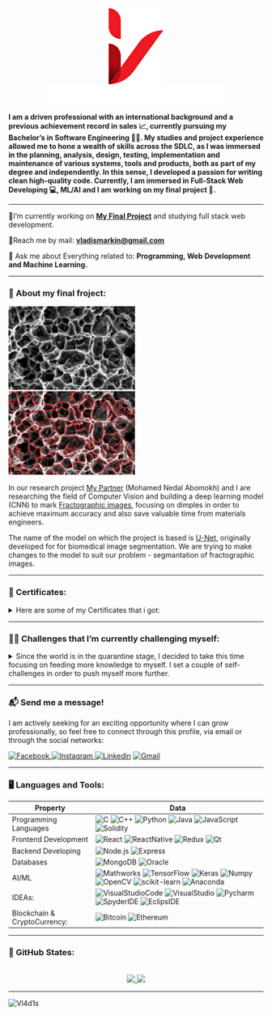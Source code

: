 
<p align="center">
<img src="assets/headers/logo.png" alt="logo"/></br>
<img src="assets/headers/title.gif" alt="title"/>
</p>

**I am a driven professional with an international background and a previous achievement record in sales 📈, currently pursuing my Bachelor’s in Software Engineering 👨‍🎓. My studies and project experience allowed me to hone a wealth of skills across the SDLC, as I was immersed in the planning, analysis, design, testing, implementation and maintenance of various systems, tools and products, both as part of my degree and independently. In this sense, I developed a passion for writing clean high-quality code. Currently, I am immersed in Full-Stack Web Developing 💻, ML/AI and I am working on my final project 🔬.**



---

🔻I’m currently working on [**My Final Project**](www.lmd.co.il) and studying full stack web development.

🔻Reach me by mail: **vladismarkin@gmail.com**

🔻 Ask me about Everything related to: **Programming, Web Development and Machine Learning.**

---

### 🔬 About my final froject:

<img src="assets/finalproject/fruc.jpg" alt="fruc" width="250" height="165"/>&nbsp;
<img src="assets/finalproject/maskfruc.jpg" alt="maskfruc" width="250" height="165"/>

In our research project [My Partner](https://github.com/Mohamab29) (Mohamed Nedal Abomokh) and I are researching the field of Computer Vision and building a deep learning model (CNN) to mark [Fractographic images](https://en.wikipedia.org/wiki/Fractography#:~:text=Fractography%20is%20the%20study%20of,forensic%20engineering%20or%20failure%20analysis.), focusing on dimples in order to achieve maximum accuracy and also save valuable time from materials engineers.

The name of the model on which the project is based is [U-Net](https://arxiv.org/abs/1505.04597), originally developed for for biomedical image segmentation.
We are trying to make changes to the model to suit our problem - segmantation of fractographic images.

---

### 📃 Certificates:

<details>
  <summary>
    Here are some of my Certificates that i got:
  </summary>
    <img src="assets/certificates/git.jpg" alt="git" width="400" height="297.5"/>&nbsp;
    <img src="assets/certificates/weirdjs.jpg" alt="git" width="400" height="297.5"/>
</details>

---

### 🤸‍♂️ Challenges that I’m currently challenging myself:

<details>
  <summary> Since the world is in the quarantine stage, I decided to take this time focusing on feeding more knowledge to myself. I set a couple of self-challenges in order to push myself more further. </summary>
  <ul>
    <li>Get back in shape.</li>
    <li>Avoid over using social media.</li>
    <li>Explore the field of computer vision & Deep learning.</li>
    <li>Improve my full-stack capabilities.</li>
    <li>Finish a bachelor's degree and start a master's degree.</li>
  </ul>
</details>

---

### 📬 Send me a message!

<p>
I am actively seeking for an exciting opportunity where I can grow professionally, so feel free to connect through this profile, via email or
through the social networks:
</p>

<p>
  <a href="https://www.facebook.com/vladis">
    <img alt="Facebook" src="https://img.shields.io/badge/Facebook-1877f2?logo=Facebook&logoColor=white&style=for-the-badge" />
  </a>
  <a href="https://www.instagram.com/vladismarkin/">
    <img alt="Instagram" src="https://img.shields.io/badge/Instagram-E4405F?logo=instagram&logoColor=white&style=for-the-badge" />
  </a>
  <a href="https://www.linkedin.com/in/vladismarkin/"><img alt="Linkedin" src="https://img.shields.io/badge/linkedin-0077B5?logo=linkedin&logoColor=white&style=for-the-badge" /></a>
  <a href="vladismarkin@gmail.com"><img alt="Gmail" src="https://img.shields.io/badge/Mail-EA4335?logo=Gmail&logoColor=white&style=for-the-badge" /></a>
</p>

---

### 🖥️ Languages and Tools:

| Property                     | Data                                                                                                                                                                                                                                                                                                                                                                                                                                                                                                                                                                                                                                                                                                                                                                          |
| ---------------------------- | ----------------------------------------------------------------------------------------------------------------------------------------------------------------------------------------------------------------------------------------------------------------------------------------------------------------------------------------------------------------------------------------------------------------------------------------------------------------------------------------------------------------------------------------------------------------------------------------------------------------------------------------------------------------------------------------------------------------------------------------------------------------------------- |
| Programming Languages        | ![C](https://img.shields.io/badge/C-A8B9CC?logo=C&logoColor=white&style=for-the-badge) ![C++](https://img.shields.io/badge/C++-00599C?logo=C&logoColor=white&style=for-the-badge) ![Python](https://img.shields.io/badge/Python-3776AB?logo=Python&logoColor=white&style=for-the-badge) ![Java](https://img.shields.io/badge/Java-007396?logo=java&logoColor=white&style=for-the-badge) ![JavaScript](https://img.shields.io/badge/JavaScript-F7DF1E?logo=JavaScript&logoColor=white&style=for-the-badge) ![Solidity](https://img.shields.io/badge/Solidity-363636?logo=Solidity&logoColor=white&style=for-the-badge)                                                                                                                                                         |
| Frontend Development         | ![React](https://img.shields.io/badge/React-61DAFB?logo=React&logoColor=white&style=for-the-badge) ![ReactNative](https://img.shields.io/badge/ReactNative-262261?logo=ReactNative&logoColor=white&style=for-the-badge) ![Redux](https://img.shields.io/badge/Redux-764ABC?logo=Redux&logoColor=white&style=for-the-badge) ![Qt](https://img.shields.io/badge/PyQt-41CD52?logo=Qt&logoColor=white&style=for-the-badge)                                                                                                                                                           |
| Backend Developing           | ![Node.js](https://img.shields.io/badge/Node.js-339933?logo=Node.js&logoColor=white&style=for-the-badge) ![Express](https://img.shields.io/badge/Express-000000?logo=Express&logoColor=white&style=for-the-badge)                                                                                                                                                                                                                                                                                                                                                                                                                                                                                                                                                             |
| Databases                    | ![MongoDB](https://img.shields.io/badge/MongoDB-47A248?logo=MongoDB&logoColor=white&style=for-the-badge) ![Oracle](https://img.shields.io/badge/Oracle-F80000?logo=Oracle&logoColor=white&style=for-the-badge)                                                                                                                                                                                                                                                                                                                                                                                                                                                                                                                                                                |
| AI/ML                        | ![Mathworks](https://img.shields.io/badge/MathLab-0076a8?logo=Mathworks&logoColor=white&style=for-the-badge) ![TensorFlow](https://img.shields.io/badge/TensorFlow-FF6F00?logo=TensorFlow&logoColor=white&style=for-the-badge) ![Keras](https://img.shields.io/badge/Keras-D00000?logo=Keras&logoColor=white&style=for-the-badge) ![Numpy](https://img.shields.io/badge/Numpy-013243?logo=Numpy&logoColor=white&style=for-the-badge) ![OpenCV](https://img.shields.io/badge/OpenCV-F78C40?logo=OpenCV&logoColor=white&style=for-the-badge) ![scikit-learn](https://img.shields.io/badge/scikitlearn-F7931E?logo=scikit-learn&logoColor=white&style=for-the-badge) ![Anaconda](https://img.shields.io/badge/Anaconda-44A833?logo=Anaconda&logoColor=white&style=for-the-badge) |
| IDEAs:                       | ![VisualStudioCode](https://img.shields.io/badge/Visual%20Studio%20Code-007acc?logo=Visual%20Studio%20Code&logoColor=white&style=for-the-badge) ![VisualStudio](https://img.shields.io/badge/Visual%20Studio-5C2D91?logo=Visual%20Studio&logoColor=white&style=for-the-badge) ![Pycharm](https://img.shields.io/badge/Pycharm-000000?logo=Pycharm&logoColor=white&style=for-the-badge) ![SpyderIDE](https://img.shields.io/badge/Spyder-FF0000?logo=Spyder%20IDE&logoColor=white&style=for-the-badge) ![EclipsIDE](https://img.shields.io/badge/Eclipse-2C2255?logo=Eclipse%20IDE&logoColor=white&style=for-the-badge)                                                                                                                                                        |
| Blockchain & CryptoCurrency: | ![Bitcoin](https://img.shields.io/badge/Bitcoin-F7931A?logo=Bitcoin&logoColor=white&style=for-the-badge) ![Ethereum](https://img.shields.io/badge/Ethereum-3d3d3d?logo=Ethereum&logoColor=white&style=for-the-badge)                                                                                                                                                                                                                                                                                                                                                                                                                                                                                                                                                          |

---

### 🏅 GitHub States:

<p align="center"><br>
<a href="https://github.com/Vl4d1s">
  <img height="180em" src="https://github-readme-stats-eight-theta.vercel.app/api?username=Vl4d1s&show_icons=true&theme=algolia&include_all_commits=true&count_private=true"/>
  <img height="180em" src="https://github-readme-stats-eight-theta.vercel.app/api/top-langs/?username=Vl4d1s&layout=compact&langs_count=8&theme=algolia"/>
</a>
</p>

---

<img src="https://komarev.com/ghpvc/?username=Vl4d1s" alt="Vl4d1s" />
